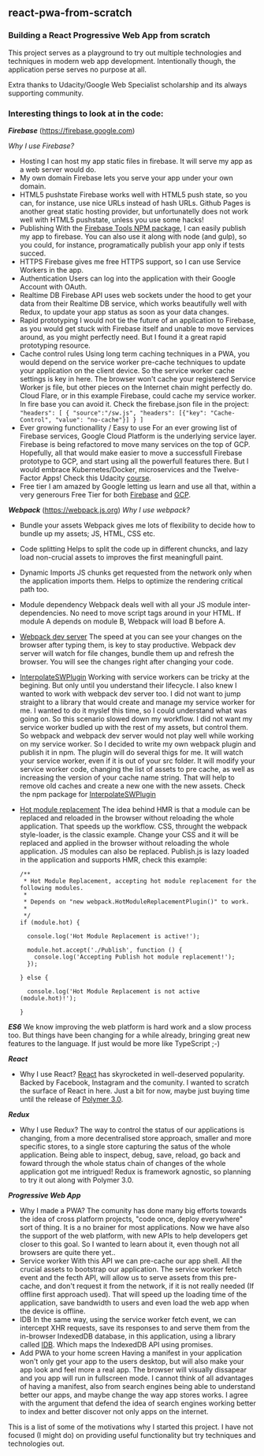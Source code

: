 ## react-pwa-from-scratch
###  Building a React Progressive Web App from scratch

This project serves as a playground to try out multiple technologies and techniques in modern web app development. Intentionally though, the application perse serves no purpose at all.

Extra thanks to Udacity/Google Web Specialist scholarship and its always supporting community.

### Interesting things to look at in the code:

***Firebase*** (https://firebase.google.com)

*Why I use Firebase?*

  * Hosting
    I can host my app static files in firebase. It will serve my app as a web server would do.
  * My own domain
    Firebase lets you serve your app under your own domain.
  * HTML5 pushstate
    Firebase works well with HTML5 push state, so you can, for instance, use nice URLs instead of hash URLs. Github Pages is another great static hosting provider, but unfortunatelly does not work well with HTML5 pushstate, unless you use some hacks!
  * Publishing
    With the [Firebase Tools NPM package](https://www.npmjs.com/package/firebase-tools), I can easily publish my app to firebase. You can also use it along with node (and gulp), so you could, for instance, programatically publish your app only if tests succed.
  * HTTPS
    Firebase gives me free HTTPS support, so I can use Service Workers in the app.
  * Authentication
    Users can log into the application with their Google Account with OAuth.
  * Realtime DB
    Firebase API uses web sockets under the hood to get your data from their Realtime DB service, which works beautifully well with Redux, to update your app status as soon as your data changes.
  * Rapid prototyping
    I would not tie the future of an application to Firebase, as you would get stuck with Firebase itself and unable to move services around, as you might perfectly need. But I found it a great rapid prototyping resource.
  * Cache control rules
    Using long term caching techniques in a PWA, you would depend on the service worker pre-cache techniques to update your application on the client device. So the service worker cache settings is key in here. The browser won't cache your registered Service Worker js file, but other pieces on the Internet chain might perfectly do. Cloud Flare, or in this example Firebase, could cache my service worker. In fire base you can avoid it. Check the firebase.json file in the project:
    `
        "headers": [
          { "source":"/sw.js", "headers": [{"key": "Cache-Control", "value": "no-cache"}] }
        ]
    `
  * Ever growing functionallity / Easy to use
    For an ever growing list of Firebase services, Google Cloud Platform is the underlying service layer. Firebase is being refactored to move many services on the top of GCP. Hopefully, all that would make easier to move a successfull Firebase prototype to GCP, and start using all the powerfull features there. But I would embrace Kubernetes/Docker, microservices and the Twelve-Factor Apps! Check this Udacity [course](https://eu.udacity.com/course/scalable-microservices-with-kubernetes--ud615).
  * Free tier
    I am amazed by Google letting us learn and use all that, within a very generours Free Tier for both [Firebase](https://firebase.google.com/pricing/) and [GCP](https://cloud.google.com/free/).

***Webpack*** (https://webpack.js.org)
*Why I use webpack?*

  * Bundle your assets
    Webpack gives me lots of flexibility to decide how to bundle up my assets; JS, HTML, CSS etc.
  * Code splitting
    Helps to split the code up in different chuncks, and lazy load non-crucial assets to improves the first meaningfull paint.
  * Dynamic Imports
    JS chunks get requested from the network only when the application imports them. Helps to optimize the rendering critical path too.
  * Module dependency
    Webpack deals well with all your JS module inter-dependencies. No need to move script tags around in your HTML. If module A depends on module B, Webpack will load B before A.
  * [Webpack dev server](https://webpack.js.org/configuration/dev-server/)
    The speed at you can see your changes on the browser after typing them, is key to stay productive. Webpack dev server will watch for file changes, bundle them up and refresh the browser. You will see the changes right after changing your code.
  * [InterpolateSWPlugin](https://www.npmjs.com/package/interpolate-sw-plugin)
    Working with service workers can be tricky at the begining. But only until you understand their lifecycle. I also knew I wanted to work with webpack dev server too. I did not want to jump straight to a library that would create and manage my service worker for me. I wanted to do it myslef this time, so I could understand what was going on. So this scenario slowed down my workflow. I did not want my service worker budled up with the rest of my assets, but control them. So webpack and webpack dev server would not play well while working on my service worker. So I decided to write my own webpack plugin and publish it in npm. The plugin will do several thigs for me. It will watch your service worker, even if it is out of your src folder. It will modify your service worker code, changing the list of assets to pre cache, as well as increasing the version of your cache name string. That will help to remove old caches and create a new one with the new assets. Check the npm package for [InterpolateSWPlugin](https://www.npmjs.com/package/interpolate-sw-plugin)
  * [Hot module replacement](https://webpack.js.org/concepts/hot-module-replacement)
    The idea behind HMR is that a module can be replaced and reloaded in the browser without reloading the whole application. That speeds up the workflow. CSS, throught the webpack style-loader, is the classic example. Change your CSS and it will be replaced and applied in the browser without reloading the whole application. JS modules can also be replaced. Publish.js is lazy loaded in the application and supports HMR, check this example:

    ```JS
    /**
     * Hot Module Replacement, accepting hot module replacement for the following modules.
     * 
     * Depends on "new webpack.HotModuleReplacementPlugin()" to work.
     * 
     */
    if (module.hot) {
    
      console.log('Hot Module Replacement is active!');
    
      module.hot.accept('./Publish', function () {
        console.log('Accepting Publish hot module replacement!');
      });
    
    } else {
    
      console.log('Hot Module Replacement is not active (module.hot)!');  
    
    }
    ```

***ES6***
We know improving the web platform is hard work and a slow process too. But things have been changing for a while already, bringing great new features to the language. If just would be more like TypeScript ;-)

***React***

  * Why I use React?
    [React](https://reactjs.org/) has skyrocketed in well-deserved popularity. Backed by Facebook, Instagram and the comunity. I wanted to scratch the surface of React in here. Just a bit for now, maybe just buying time until the release of [Polymer 3.0](https://www.polymer-project.org/blog/2018-01-18-polymer-3-new-preview.html).

***Redux***
  * Why I use Redux?
    The way to control the status of our applications is changing, from a more decentralised store approach, smaller and more specific stores, to a single store capturing the satus of the whole application. Being able to inspect, debug, save, reload, go back and foward through the whole status chain of changes of the whole application got me intrigued! Redux is framework agnostic, so planning to try it out along with Polymer 3.0.

***Progressive Web App***
  * Why I made a PWA?
    The comunity has done many big efforts towards the idea of cross platform projects, "code once, deploy everywhere" sort of thing. It is a no brainer for most applications. Now we have also the support of the web platform, with new APIs to help developers get closer to this goal. So I wanted to learn about it, even though not all browsers are quite there yet..
  * Service worker
    With this API we can pre-cache our app shell. All the crucial assets to bootstrap our application. The service worker fetch event and the fecth API, will allow us to serve assets from this pre-cache, and don't request it from the network, if it is not really needed (If offline first approach used). That will speed up the loading time of the application, save bandwidth to users and even load the web app when the device is offline.
  * IDB
    In the same way, using the service worker fetch event, we can intercept XHR requests, save its responses to and serve them from the in-browser IndexedDB database, in this application, using a library called [IDB](https://www.npmjs.com/package/idb). Which maps the IndexedDB API using promises.
  * Add PWA to your home screen
    Having a manifest in your application won't only get your app to the users desktop, but will also make your app look and feel more a real app. The browser will visually dissapear and you app will run in fullscreen mode. I cannot think of all advantages of having a manifest, also from search engines being able to understand better our apps, and maybe change the way app stores works. I agree with the argument that defend the idea of search engines working better to index and better discover not only apps on the internet.

This is a list of some of the motivations why I started this project. I have not focused (I might do) on providing useful functionality but try techniques and technologies out.